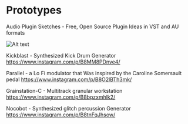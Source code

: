 # Prototypes
Audio Plugin Sketches - Free, Open Source Plugin Ideas in VST and AU formats

![Alt text](https://github.com/micah-frank-studio/Prototypes/blob/master/GrainstationC/GrainstationC_screenshot.jpg?raw=true "Prototype 3 - Grainstation 3")

Kickblast - Synthesized Kick Drum Generator
https://www.instagram.com/p/B8MM8PDnve4/

Parallel  - a Lo Fi modulator that Was inspired by the Caroline Somersault pedal
https://www.instagram.com/p/B8O2lBTh3mk/

Grainstation-C - Multitrack granular workstation
https://www.instagram.com/p/B8bpzxmhlk2/

Nocobot - Synthesized glitch percussion Generator
https://www.instagram.com/p/B8tnFqJhsow/
